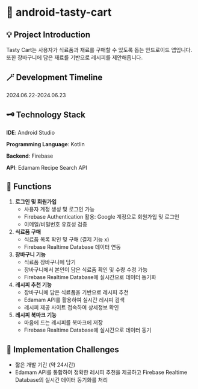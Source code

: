 # 🛒 android-tasty-cart


## 💡 Project Introduction
Tasty Cart는 사용자가 식료품과 재료를 구매할 수 있도록 돕는 안드로이드 앱입니다. 또한 장바구니에 담은 재료를 기반으로 레시피를 제안해줍니다.


## 🪄 Development Timeline
2024.06.22-2024.06.23


## 🗝️ Technology Stack
**IDE**: Android Studio

**Programming Language**: Kotlin

**Backend**: Firebase

**API**: Edamam Recipe Search API


## 🎯 Functions
1. **로그인 및 회원가입**
   - 사용자 계정 생성 및 로그인 가능
   - Firebase Authentication 활용: Google 계정으로 회원가입 및 로그인
   - 이메일/비밀번호 유효성 검증
2. **식료품 구매**
   - 식료품 목록 확인 및 구매 (결제 기능 x)
   - Firebase Realtime Database 데이터 연동
3. **장바구니 기능**
   - 식료품 장바구니에 담기
   - 장바구니에서 본인이 담은 식료품 확인 및 수량 수정 가능
   - Firebase Realtime Database에 실시간으로 데이터 동기화
4. **레시피 추천 기능**
   - 장바구니에 담은 식료품을 기반으로 레시피 추천
   - Edamam API를 활용하여 실시간 레시피 검색
   - 레시피 제공 사이트 접속하여 상세정보 확인
5. **레시피 북마크 기능**
   - 마음에 드는 레시피를 북마크에 저장
   - Firebase Realtime Database에 실시간으로 데이터 동기


## 🧀 Implementation Challenges
- 짧은 개발 기간 (약 24시간)
- Edamam API를 통합하여 정확한 레시피 추천을 제공하고 Firebase Realtime Database의 실시간 데이터 동기화를 처리

   
